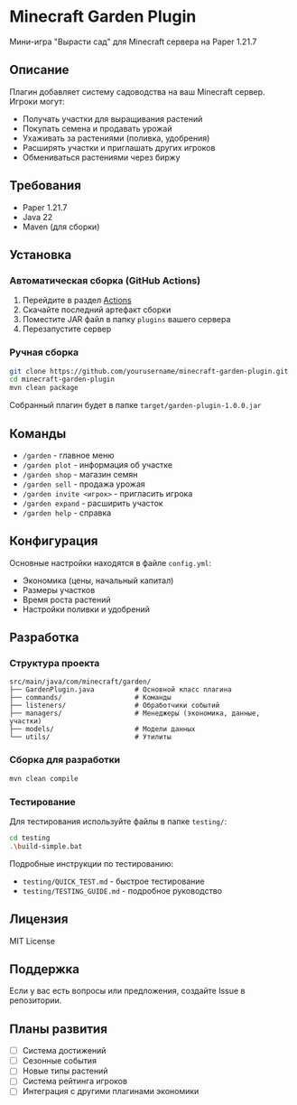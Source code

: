 # Minecraft Garden Plugin

Мини-игра "Вырасти сад" для Minecraft сервера на Paper 1.21.7

## Описание

Плагин добавляет систему садоводства на ваш Minecraft сервер. Игроки могут:
- Получать участки для выращивания растений
- Покупать семена и продавать урожай
- Ухаживать за растениями (поливка, удобрения)
- Расширять участки и приглашать других игроков
- Обмениваться растениями через биржу

## Требования

- Paper 1.21.7
- Java 22
- Maven (для сборки)

## Установка

### Автоматическая сборка (GitHub Actions)

1. Перейдите в раздел [Actions](https://github.com/yourusername/minecraft-garden-plugin/actions)
2. Скачайте последний артефакт сборки
3. Поместите JAR файл в папку `plugins` вашего сервера
4. Перезапустите сервер

### Ручная сборка

```bash
git clone https://github.com/yourusername/minecraft-garden-plugin.git
cd minecraft-garden-plugin
mvn clean package
```

Собранный плагин будет в папке `target/garden-plugin-1.0.0.jar`

## Команды

- `/garden` - главное меню
- `/garden plot` - информация об участке
- `/garden shop` - магазин семян
- `/garden sell` - продажа урожая
- `/garden invite <игрок>` - пригласить игрока
- `/garden expand` - расширить участок
- `/garden help` - справка

## Конфигурация

Основные настройки находятся в файле `config.yml`:

- Экономика (цены, начальный капитал)
- Размеры участков
- Время роста растений
- Настройки поливки и удобрений

## Разработка

### Структура проекта

```
src/main/java/com/minecraft/garden/
├── GardenPlugin.java          # Основной класс плагина
├── commands/                  # Команды
├── listeners/                 # Обработчики событий
├── managers/                  # Менеджеры (экономика, данные, участки)
├── models/                    # Модели данных
└── utils/                     # Утилиты
```

### Сборка для разработки

```bash
mvn clean compile
```

### Тестирование

Для тестирования используйте файлы в папке `testing/`:

```bash
cd testing
.\build-simple.bat
```

Подробные инструкции по тестированию:
- `testing/QUICK_TEST.md` - быстрое тестирование
- `testing/TESTING_GUIDE.md` - подробное руководство

## Лицензия

MIT License

## Поддержка

Если у вас есть вопросы или предложения, создайте Issue в репозитории.

## Планы развития

- [ ] Система достижений
- [ ] Сезонные события
- [ ] Новые типы растений
- [ ] Система рейтинга игроков
- [ ] Интеграция с другими плагинами экономики 